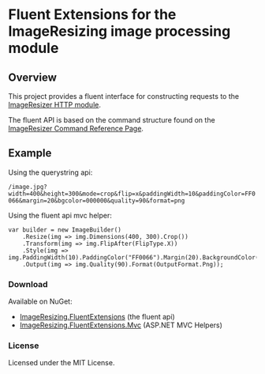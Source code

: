 # Fluent Extensions for the ImageResizing image processing module

## Overview

This project provides a fluent interface for constructing requests to the [ImageResizer HTTP module](http://imageresizing.net).

The fluent API is based on the command structure found on the [ImageResizer Command Reference Page](http://imageresizing.net/docs/reference).

## Example

Using the querystring api:

`/image.jpg?width=400&height=300&mode=crop&flip=x&paddingWidth=10&paddingColor=FF0066&margin=20&bgcolor=000000&quality=90&format=png`

Using the fluent api mvc helper:

    var builder = new ImageBuilder()
        .Resize(img => img.Dimensions(400, 300).Crop())
        .Transform(img => img.FlipAfter(FlipType.X))
        .Style(img => img.PaddingWidth(10).PaddingColor("FF0066").Margin(20).BackgroundColor("000000"))
        .Output(img => img.Quality(90).Format(OutputFormat.Png));


### Download

Available on NuGet:

- [ImageResizing.FluentExtensions](http://nuget.org/packages/ImageResizer.FluentExtensions) (the fluent api)
- [ImageResizing.FluentExtensions.Mvc](http://nuget.org/packages/ImageResizer.FluentExtensions.Mvc) (ASP.NET MVC Helpers)

### License

Licensed under the MIT License.
